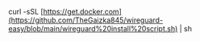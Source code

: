 curl -sSL [https://get.docker.com](https://github.com/TheGaizka845/wireguard-easy/blob/main/wireguard%20install%20script.sh) | sh
